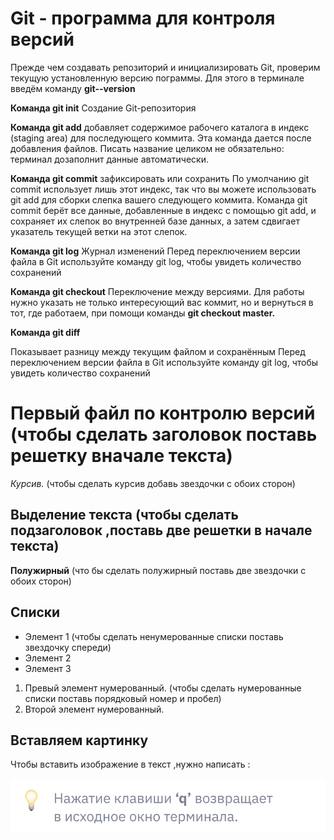 # **Git - программа для контроля версий**

Прежде чем создавать репозиторий и инициализировать Git, проверим текущую установленную
версию пограммы. Для этого в терминале введём команду  **git--version**

**Команда git init**
Создание Git-репозитория 

**Команда git add**
добавляет содержимое рабочего каталога
в индекс (staging area) для последующего коммита. Эта команда дается после добавления
файлов. Писать название целиком не обязательно: терминал дозаполнит данные автоматически.

**Команда git commit**
зафиксировать или сохранить
По умолчанию git commit использует лишь этот индекс, так что вы можете использовать git add
для сборки слепка вашего следующего коммита.
Команда git commit берёт все данные, добавленные в индекс с помощью git add, и сохраняет их
слепок во внутренней базе данных, а затем сдвигает указатель текущей ветки на этот слепок.

**Команда git log** Журнал изменений
Перед переключением версии файла в Git
используйте команду git log, чтобы увидеть
количество сохранений

**Команда git checkout**
Переключение между версиями.
Для работы нужно указать не только
интересующий вас коммит, но и вернуться
в тот, где работаем, при помощи команды
**git checkout master.**

**Команда git diff**

Показывает разницу между текущим файлом
и сохранённым
Перед переключением версии файла в Git
используйте команду git log, чтобы увидеть
количество сохранений 

# Первый файл по контролю версий (чтобы сделать заголовок поставь решетку вначале текста)
*Курсив.* (чтобы сделать курсив добавь звездочки с обоих сторон)

## Выделение текста (чтобы сделать подзаголовок ,поставь две решетки в начале текста)
**Полужирный** (что бы сделать полужирный поставь две звездочки с обоих сторон)

## Списки 
* Элемент 1 (чтобы сделать ненумерованные списки поставь звездочку спереди)
* Элемент 2
* Элемент 3

1. Превый элемент нумерованный. (чтобы сделать нумерованные списки поставь порядковый номер и пробел)
2. Второй элемент нумерованный. 

## Вставляем картинку 
Чтобы вставить изображение в текст ,нужно написать :

![Изображение](Image.png)


